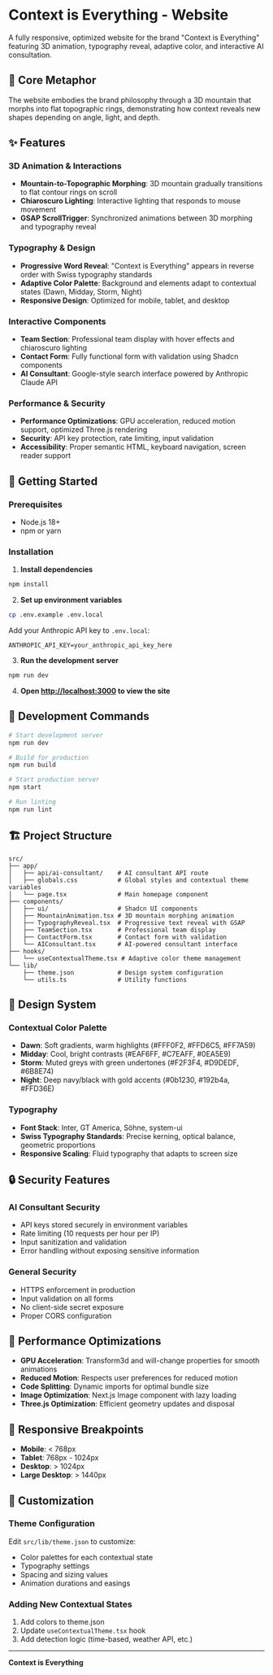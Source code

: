 # Context is Everything - Website

A fully responsive, optimized website for the brand "Context is Everything" featuring 3D animation, typography reveal, adaptive color, and interactive AI consultation.

## 🌄 Core Metaphor

The website embodies the brand philosophy through a 3D mountain that morphs into flat topographic rings, demonstrating how context reveals new shapes depending on angle, light, and depth.

## ✨ Features

### 3D Animation & Interactions
- **Mountain-to-Topographic Morphing**: 3D mountain gradually transitions to flat contour rings on scroll
- **Chiaroscuro Lighting**: Interactive lighting that responds to mouse movement
- **GSAP ScrollTrigger**: Synchronized animations between 3D morphing and typography reveal

### Typography & Design
- **Progressive Word Reveal**: "Context is Everything" appears in reverse order with Swiss typography standards
- **Adaptive Color Palette**: Background and elements adapt to contextual states (Dawn, Midday, Storm, Night)
- **Responsive Design**: Optimized for mobile, tablet, and desktop

### Interactive Components
- **Team Section**: Professional team display with hover effects and chiaroscuro lighting
- **Contact Form**: Fully functional form with validation using Shadcn components
- **AI Consultant**: Google-style search interface powered by Anthropic Claude API

### Performance & Security
- **Performance Optimizations**: GPU acceleration, reduced motion support, optimized Three.js rendering
- **Security**: API key protection, rate limiting, input validation
- **Accessibility**: Proper semantic HTML, keyboard navigation, screen reader support

## 🚀 Getting Started

### Prerequisites
- Node.js 18+ 
- npm or yarn

### Installation

1. **Install dependencies**
```bash
npm install
```

2. **Set up environment variables**
```bash
cp .env.example .env.local
```
Add your Anthropic API key to `.env.local`:
```
ANTHROPIC_API_KEY=your_anthropic_api_key_here
```

3. **Run the development server**
```bash
npm run dev
```

4. **Open [http://localhost:3000](http://localhost:3000) to view the site**

## 🔧 Development Commands

```bash
# Start development server
npm run dev

# Build for production
npm run build

# Start production server
npm start

# Run linting
npm run lint
```

## 🏗️ Project Structure

```
src/
├── app/
│   ├── api/ai-consultant/    # AI consultant API route
│   ├── globals.css           # Global styles and contextual theme variables
│   └── page.tsx              # Main homepage component
├── components/
│   ├── ui/                   # Shadcn UI components
│   ├── MountainAnimation.tsx # 3D mountain morphing animation
│   ├── TypographyReveal.tsx  # Progressive text reveal with GSAP
│   ├── TeamSection.tsx       # Professional team display
│   ├── ContactForm.tsx       # Contact form with validation
│   └── AIConsultant.tsx      # AI-powered consultant interface
├── hooks/
│   └── useContextualTheme.tsx # Adaptive color theme management
└── lib/
    ├── theme.json            # Design system configuration
    └── utils.ts              # Utility functions
```

## 🎨 Design System

### Contextual Color Palette
- **Dawn**: Soft gradients, warm highlights (#FFF0F2, #FFD6C5, #FF7A59)
- **Midday**: Cool, bright contrasts (#EAF6FF, #C7EAFF, #0EA5E9)
- **Storm**: Muted greys with green undertones (#F2F3F4, #D9DEDF, #6B8E74)
- **Night**: Deep navy/black with gold accents (#0b1230, #192b4a, #FFD36E)

### Typography
- **Font Stack**: Inter, GT America, Söhne, system-ui
- **Swiss Typography Standards**: Precise kerning, optical balance, geometric proportions
- **Responsive Scaling**: Fluid typography that adapts to screen size

## 🔒 Security Features

### AI Consultant Security
- API keys stored securely in environment variables
- Rate limiting (10 requests per hour per IP)
- Input sanitization and validation
- Error handling without exposing sensitive information

### General Security
- HTTPS enforcement in production
- Input validation on all forms
- No client-side secret exposure
- Proper CORS configuration

## 🎯 Performance Optimizations

- **GPU Acceleration**: Transform3d and will-change properties for smooth animations
- **Reduced Motion**: Respects user preferences for reduced motion
- **Code Splitting**: Dynamic imports for optimal bundle size
- **Image Optimization**: Next.js Image component with lazy loading
- **Three.js Optimization**: Efficient geometry updates and disposal

## 📱 Responsive Breakpoints

- **Mobile**: < 768px
- **Tablet**: 768px - 1024px  
- **Desktop**: > 1024px
- **Large Desktop**: > 1440px

## 🔧 Customization

### Theme Configuration
Edit `src/lib/theme.json` to customize:
- Color palettes for each contextual state
- Typography settings
- Spacing and sizing values
- Animation durations and easings

### Adding New Contextual States
1. Add colors to theme.json
2. Update `useContextualTheme.tsx` hook
3. Add detection logic (time-based, weather API, etc.)

---

**Context is Everything** 

